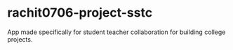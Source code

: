 # rachit0706-project-sstc
App made specifically for student teacher collaboration for building college projects.

